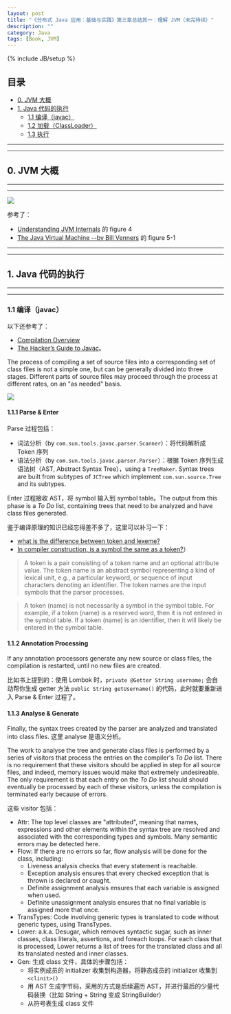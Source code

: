 ```yaml
---
layout: post
title: "《分布式 Java 应用：基础与实践》第三章总结其一：理解 JVM（未完待续）"
description: ""
category: Java
tags: [Book, JVM]
---
```

{% include JB/setup %}

## 目录   

- [0. JVM 大概](#session0)  
- [1. Java 代码的执行](#session1)
	* [1.1 编译（javac）](#javac)
	* [1.2 加载（ClassLoader）](#classloader)
	* [1.3 执行](#exe)

[JVM]: https://farm2.staticflickr.com/1574/23812248622_971a1f1af9_o_d.png
[javac-flow]: https://farm6.staticflickr.com/5707/23292344914_0c82d3db96_o_d.png

----------  
  
----------  

## <a name="session0"></a>0. JVM 大概
  
----------  
  
----------  

![][JVM]

参考了：

- [Understanding JVM Internals](http://www.cubrid.org/blog/dev-platform/understanding-jvm-internals) 的 figure 4 
- [The Java Virtual Machine --by Bill Venners](http://www.artima.com/insidejvm/ed2/jvm2.html) 的 figure 5-1

----------  
  
----------  

## <a name="session1"></a>1. Java 代码的执行
  
----------  
  
----------  

### <a name="javac"></a>1.1 编译（javac）

以下还参考了：

- [Compilation Overview](http://openjdk.java.net/groups/compiler/doc/compilation-overview)
- [The Hacker’s Guide to Javac](http://scg.unibe.ch/archive/projects/Erni08b.pdf)。  

The process of compiling a set of source files into a corresponding set of class files is not a simple one, but can be generally divided into three stages. Different parts of source files may proceed through the process at different rates, on an "as needed" basis.  

![][javac-flow]

#### 1.1.1 Parse & Enter

Parse 过程包括：

* 词法分析（by `com.sun.tools.javac.parser.Scanner`）：将代码解析成 Token 序列
* 语法分析（by `com.sun.tools.javac.parser.Parser`）：根据 Token 序列生成语法树（AST, Abstract Syntax Tree），using a `TreeMaker`. Syntax trees are built from subtypes of `JCTree` which implement `com.sun.source.Tree` and its subtypes.

Enter 过程接收 AST，将 symbol 输入到 symbol table。The output from this phase is a _To Do_ list, containing trees that need to be analyzed and have class files generated.

鉴于编译原理的知识已经忘得差不多了，这里可以补习一下：

- [what is the difference between token and lexeme?](http://stackoverflow.com/questions/14954721/what-is-the-difference-between-token-and-lexeme) 
- [In compiler construction, is a symbol the same as a token?](http://stackoverflow.com/questions/6872865/in-compiler-construction-is-a-symbol-the-same-as-a-token)）

> A token is a pair consisting of a token name and an optional attribute value. The token name is an abstract symbol representing a kind of lexical unit, e.g., a particular keyword, or sequence of input characters denoting an identifier. The token names are the input symbols that the parser processes.  

<!-- -->

> A token (name) is not necessarily a symbol in the symbol table. For example, if a token (name) is a reserved word, then it is not entered in the symbol table. If a token (name) is an identifier, then it will likely be entered in the symbol table.

#### 1.1.2 Annotation Processing

If any annotation processors generate any new source or class files, the compilation is restarted, until no new files are created.  

比如书上提到的：使用 Lombok 时，`private @Getter String username;` 会自动帮你生成 getter 方法 `public String getUsername()` 的代码，此时就要重新进入 Parse & Enter 过程了。

#### 1.1.3 Analyse & Generate

Finally, the syntax trees created by the parser are analyzed and translated into class files. 这里 analyse 是语义分析。  

The work to analyse the tree and generate class files is performed by a series of visitors that process the entries on the compiler's _To Do_ list. There is no requirement that these visitors should be applied in step for all source files, and indeed, memory issues would make that extremely undesireable. The only requirement is that each entry on the _To Do_ list should should eventually be processed by each of these visitors, unless the compilation is terminated early because of errors.

这些 visitor 包括：

* Attr: The top level classes are "attributed", meaning that names, expressions and other elements within the syntax tree are resolved and associated with the corresponding types and symbols. Many semantic errors may be detected here.
* Flow: If there are no errors so far, flow analysis will be done for the class, including: 
	* Liveness analysis checks that every statement is reachable.
	* Exception analysis ensures that every checked exception that is thrown is declared or caught. 
	* Definite assignment analysis ensures that each variable is assigned when used.
	* Definite unassignment analysis ensures that no final variable is assigned more that once.
* TransTypes: Code involving generic types is translated to code without generic types, using TransTypes.
* Lower: a.k.a. Desugar, which removes syntactic sugar, such as inner classes, class literals, assertions, and
foreach loops. For each class that is processed, Lower returns a list of trees for the translated class and all its translated nested and inner classes.
* Gen: 生成 class 文件，具体的步骤包括：
	* 将实例成员的 initializer 收集到构造器，将静态成员的 initializer 收集到 `<clinit>()`
	* 用 AST 生成字节码，采用的方式是后续遍历 AST，并进行最后的少量代码装换（比如 String + String 变成 StringBuilder）
	* 从符号表生成 class 文件